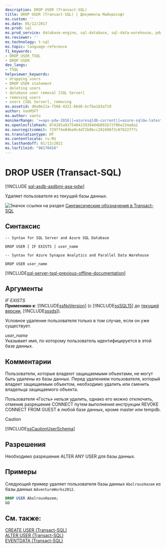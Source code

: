 ```yaml
---
description: DROP USER (Transact-SQL)
title: DROP USER (Transact-SQL) | Документы Майкрософт
ms.custom: ''
ms.date: 05/12/2017
ms.prod: sql
ms.prod_service: database-engine, sql-database, sql-data-warehouse, pdw
ms.reviewer: ''
ms.technology: t-sql
ms.topic: language-reference
f1_keywords:
- DROP_USER_TSQL
- DROP USER
dev_langs:
- TSQL
helpviewer_keywords:
- dropping users
- DROP USER statement
- deleting users
- database user removal [SQL Server]
- removing users
- users [SQL Server], removing
ms.assetid: d6e0e21a-7568-4321-b6d6-bcfba183a719
author: VanMSFT
ms.author: vanto
monikerRange: '>=aps-pdw-2016||=azuresqldb-current||=azure-sqldw-latest||>=sql-server-2016||>=sql-server-linux-2017||=azuresqldb-mi-current'
ms.openlocfilehash: 874285a9275484239394d4b091b72f06e234a8a2
ms.sourcegitcommit: f29f74e04ba9c4d72b9bcc292490f3c076227f7c
ms.translationtype: HT
ms.contentlocale: ru-RU
ms.lasthandoff: 01/13/2021
ms.locfileid: "98170416"
---
```

# <a name="drop-user-transact-sql"></a>DROP USER (Transact-SQL)
[!INCLUDE [sql-asdb-asdbmi-asa-pdw](../../includes/applies-to-version/sql-asdb-asdbmi-asa-pdw.md)]

  Удаляет пользователя из текущей базы данных.  
  
 ![Значок ссылки на раздел](../../database-engine/configure-windows/media/topic-link.gif "Значок ссылки на раздел") [Синтаксические обозначения в Transact-SQL](../../t-sql/language-elements/transact-sql-syntax-conventions-transact-sql.md)  
  
## <a name="syntax"></a>Синтаксис  
  
```syntaxsql  
-- Syntax for SQL Server and Azure SQL Database  
  
DROP USER [ IF EXISTS ] user_name  
```  
  
```syntaxsql  
-- Syntax for Azure Synapse Analytics and Parallel Data Warehouse  
  
DROP USER user_name  
```  
[!INCLUDE[sql-server-tsql-previous-offline-documentation](../../includes/sql-server-tsql-previous-offline-documentation.md)]

## <a name="arguments"></a>Аргументы
 *IF EXISTS*  
 **Применимо к**: [!INCLUDE[ssNoVersion](../../includes/ssnoversion-md.md)] (с [!INCLUDE[ssSQL15](../../includes/sssql16-md.md)] до [текущей версии](https://go.microsoft.com/fwlink/p/?LinkId=299658), [!INCLUDE[sssds](../../includes/sssds-md.md)]).  
  
 Условное удаление пользователя только в том случае, если он уже существует.  
  
 *user_name*  
 Указывает имя, по которому пользователь идентифицируется в этой базе данных.  
  
## <a name="remarks"></a>Комментарии  
 Пользователи, которые владеют защищаемыми объектами, не могут быть удалены из базы данных. Перед удалением пользователя, который владеет защищаемым объектом, необходимо удалить или сменить владельца защищаемого объекта.  
  
 Пользователя «Гость» нельзя удалить, однако его можно отключить, отменив разрешение CONNECT путем выполнения инструкции REVOKE CONNECT FROM GUEST в любой базе данных, кроме master или tempdb.  
  
> [!CAUTION]  
>  [!INCLUDE[ssCautionUserSchema](../../includes/sscautionuserschema-md.md)]  
  
## <a name="permissions"></a>Разрешения  
 Необходимо разрешение ALTER ANY USER для базы данных.  
  
## <a name="examples"></a>Примеры  
 Следующий пример удаляет пользователя базы данных `AbolrousHazem` из базы данных `AdventureWorks2012`.  
  
```sql  
DROP USER AbolrousHazem;  
GO  
```  
  
## <a name="see-also"></a>См. также:  
 [CREATE USER (Transact-SQL)](../../t-sql/statements/create-user-transact-sql.md)   
 [ALTER USER (Transact-SQL)](../../t-sql/statements/alter-user-transact-sql.md)   
 [EVENTDATA (Transact-SQL)](../../t-sql/functions/eventdata-transact-sql.md)  
  
